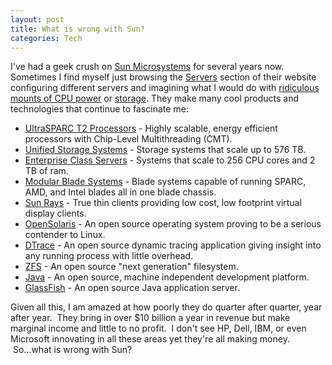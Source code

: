 ```yaml
--- 
layout: post
title: What is wrong with Sun?
categories: Tech
---
```

I've had a geek crush on <a href="http://en.wikipedia.org/wiki/Sun_Microsystems">Sun Microsystems</a> for several years now.  Sometimes I find myself just browsing the <a href="http://www.sun.com/servers/">Servers</a> section of their website configuring different servers and imagining what I would do with <a href="http://www.sun.com/servers/coolthreads/t5440/">ridiculous mounts of CPU power</a> or <a href="http://www.sun.com/servers/x64/x4540/">storage</a>.  They make many cool products and technologies that continue to fascinate me:

* <a href="http://en.wikipedia.org/wiki/UltraSPARC_T2">UltraSPARC T2 Processors</a> - Highly scalable, energy efficient processors with Chip-Level Multithreading (CMT).
* <a href="http://www.sun.com/storage/disk_systems/unified_storage/">Unified Storage Systems</a> - Storage systems that scale up to 576 TB.
* <a href="http://www.sun.com/servers/highend/m9000/">Enterprise Class Servers</a> - Systems that scale to 256 CPU cores and 2 TB of ram.
* <a href="http://www.sun.com/servers/blades/">Modular Blade Systems</a> - Blade systems capable of running SPARC, AMD, and Intel blades all in one blade chassis.
* <a href="http://www.sun.com/sunray/">Sun Rays</a> - True thin clients providing low cost, low footprint virtual display clients.
* <a href="http://en.wikipedia.org/wiki/OpenSolaris">OpenSolaris</a> - An open source operating system proving to be a serious contender to Linux.
* <a href="http://en.wikipedia.org/wiki/DTrace">DTrace</a> - An open source dynamic tracing application giving insight into any running process with little overhead.
* <a href="http://en.wikipedia.org/wiki/ZFS">ZFS</a> - An open source "next generation" filesystem.
* <a href="http://en.wikipedia.org/wiki/Java_(programming_language)">Java</a> - An open source, machine independent development platform.
* <a href="http://en.wikipedia.org/wiki/GlassFish">GlassFish</a> - An open source Java application server.

Given all this, I am amazed at how poorly they do quarter after quarter, year after year.  They bring in over $10 billion a year in revenue but make marginal income and little to no profit.  I don't see HP, Dell, IBM, or even Microsoft innovating in all these areas yet they're all making money.  So...what is wrong with Sun?
